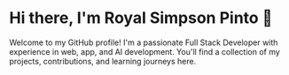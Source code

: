 # Hi there, I'm Royal Simpson Pinto 👋

Welcome to my GitHub profile! I'm a passionate Full Stack Developer with experience in web, app, and AI development. You'll find a collection of my projects, contributions, and learning journeys here.
